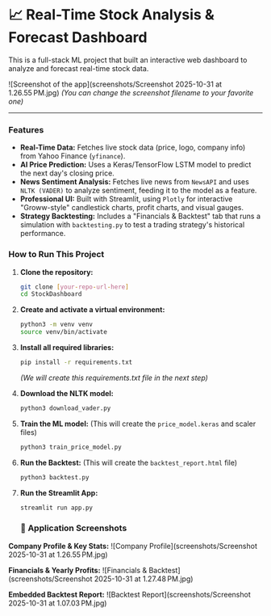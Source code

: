 # 📈 Real-Time Stock Analysis & Forecast Dashboard

This is a full-stack ML project that built an interactive web dashboard to analyze and forecast real-time stock data.

![Screenshot of the app](screenshots/Screenshot 2025-10-31 at 1.26.55 PM.jpg) 
*(You can change the screenshot filename to your favorite one)*

---

### Features

* **Real-Time Data:** Fetches live stock data (price, logo, company info) from Yahoo Finance (`yfinance`).
* **AI Price Prediction:** Uses a Keras/TensorFlow LSTM model to predict the next day's closing price.
* **News Sentiment Analysis:** Fetches live news from `NewsAPI` and uses `NLTK (VADER)` to analyze sentiment, feeding it to the model as a feature.
* **Professional UI:** Built with Streamlit, using `Plotly` for interactive "Groww-style" candlestick charts, profit charts, and visual gauges.
* **Strategy Backtesting:** Includes a "Financials & Backtest" tab that runs a simulation with `backtesting.py` to test a trading strategy's historical performance.

### How to Run This Project

1.  **Clone the repository:**
    ```bash
    git clone [your-repo-url-here]
    cd StockDashboard
    ```

2.  **Create and activate a virtual environment:**
    ```bash
    python3 -m venv venv
    source venv/bin/activate
    ```

3.  **Install all required libraries:**
    ```bash
    pip install -r requirements.txt
    ```
    *(We will create this requirements.txt file in the next step)*

4.  **Download the NLTK model:**
    ```bash
    python3 download_vader.py
    ```

5.  **Train the ML model:**
    (This will create the `price_model.keras` and scaler files)
    ```bash
    python3 train_price_model.py
    ```

6.  **Run the Backtest:**
    (This will create the `backtest_report.html` file)
    ```bash
    python3 backtest.py
    ```

7.  **Run the Streamlit App:**
    ```bash
    streamlit run app.py
    ```
    ### 🚀 Application Screenshots

**Company Profile & Key Stats:**
![Company Profile](screenshots/Screenshot 2025-10-31 at 1.26.55 PM.jpg)

**Financials & Yearly Profits:**
![Financials & Backtest](screenshots/Screenshot 2025-10-31 at 1.27.48 PM.jpg)

**Embedded Backtest Report:**
![Backtest Report](screenshots/Screenshot 2025-10-31 at 1.07.03 PM.jpg)